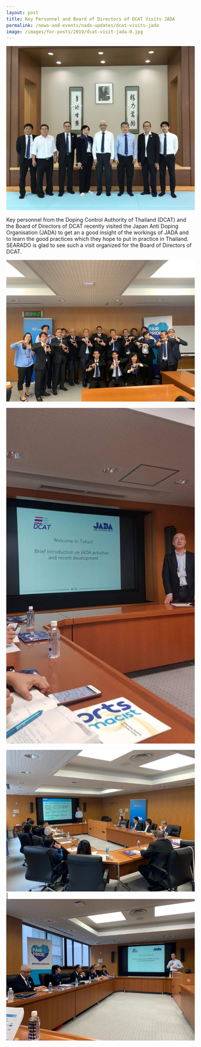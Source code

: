 ```yaml
---
layout: post
title: Key Personnel and Board of Directors of DCAT Visits JADA
permalink: /news-and-events/nado-updates/dcat-visits-jada
image: /images/for-posts/2019/dcat-visit-jada-0.jpg
---
```

![Group photo](/images/for-posts/2019/dcat-visit-jada-0.jpg)

Key personnel from the Doping Control Authority of Thailand (DCAT) and the Board of Directors of DCAT recently visited the Japan Anti Doping Organisation (JADA) to get an a good insight of the workings of JADA and to learn the good practices which they hope to put in practice in Thailand. SEARADO is glad to see such a visit organized for the Board of Directors of DCAT.

![Group photo](/images/for-posts/2019/dcat-visit-jada-1.jpg)

![Meeting photo](/images/for-posts/2019/dcat-visit-jada-2.jpg)

![Meeting photo](/images/for-posts/2019/dcat-visit-jada-3.jpg) | ![Meeting photo](/images/for-posts/2019/dcat-visit-jada-4.jpg)
